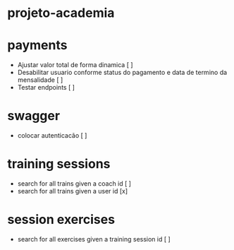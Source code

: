 # projeto-academia

# payments
- Ajustar valor total de forma dinamica [ ]
- Desabilitar usuario conforme status do pagamento e data de termino da mensalidade [ ]
- Testar endpoints [ ]

# swagger 
- colocar autenticacão [ ]

# training sessions
- search for all trains given a coach id [ ]
- search for all trains given a user id [x]

# session exercises
- search for all exercises given a training session id [ ]